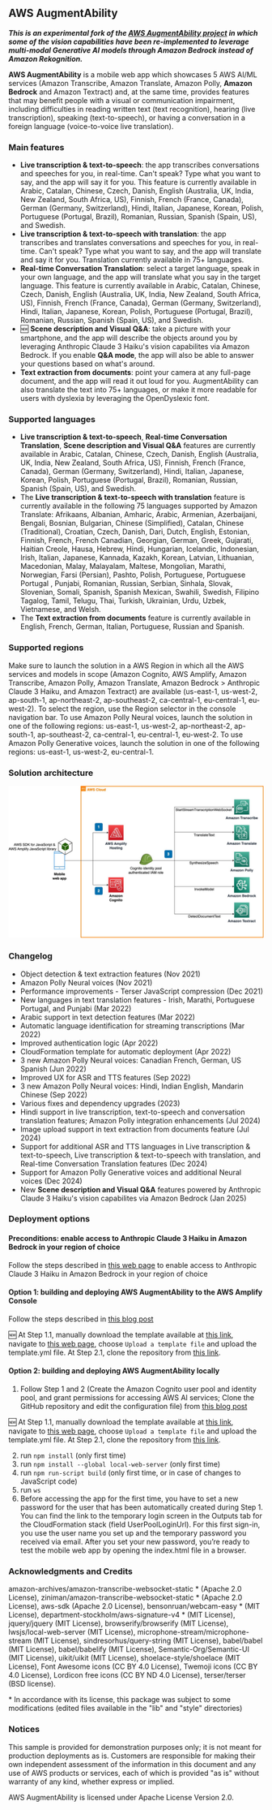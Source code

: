 ## AWS AugmentAbility

***This is an experimental fork of the [AWS AugmentAbility project](https://github.com/aws-samples/aws-augmentability) in which some of the vision capabilities have been re-implemented to leverage multi-modal Generative AI models through Amazon Bedrock instead of Amazon Rekognition.***

**AWS AugmentAbility** is a mobile web app which showcases 5 AWS AI/ML services (Amazon Transcribe, Amazon Translate, Amazon Polly, **Amazon Bedrock** and Amazon Textract) and, at the same time, provides features that may benefit people with a visual or communication impairment, including difficulties in reading written text (text recognition), hearing (live transcription), speaking (text-to-speech), or having a conversation in a foreign language (voice-to-voice live translation).

### Main features
* **Live transcription & text-to-speech**: the app transcribes conversations and speeches for you, in real-time. Can't speak? Type what you want to say, and the app will say it for you. This feature is currently available in Arabic, Catalan, Chinese, Czech, Danish, English (Australia, UK, India, New Zealand, South Africa, US), Finnish, French (France, Canada), German (Germany, Switzerland), Hindi, Italian, Japanese, Korean, Polish, Portuguese (Portugal, Brazil), Romanian, Russian, Spanish (Spain, US), and Swedish.
* **Live transcription & text-to-speech with translation**: the app transcribes and translates conversations and speeches for you, in real-time. Can't speak? Type what you want to say, and the app will translate and say it for you. Translation currently available in 75+ languages.
* **Real-time Conversation Translation**: select a target language, speak in your own language, and the app will translate what you say in the target language. This feature is currently available in Arabic, Catalan, Chinese, Czech, Danish, English (Australia, UK, India, New Zealand, South Africa, US), Finnish, French (France, Canada), German (Germany, Switzerland), Hindi, Italian, Japanese, Korean, Polish, Portuguese (Portugal, Brazil), Romanian, Russian, Spanish (Spain, US), and Swedish.
* 🆕 **Scene description and Visual Q&A**: take a picture with your smartphone, and the app will describe the objects around you by leveraging Anthropic Claude 3 Haiku's vision capabilites via Amazon Bedrock. If you enable <b>Q&A mode</b>, the app will also be able to answer your questions based on what's around.
* **Text extraction from documents**: point your camera at any full-page document, and the app will read it out loud for you. AugmentAbility can also translate the text into 75+ languages, or make it more readable for users with dyslexia by leveraging the OpenDyslexic font.

### Supported languages 
* **Live transcription & text-to-speech**, **Real-time Conversation Translation**, **Scene description and Visual Q&A** features are currently available in Arabic, Catalan, Chinese, Czech, Danish, English (Australia, UK, India, New Zealand, South Africa, US), Finnish, French (France, Canada), German (Germany, Switzerland), Hindi, Italian, Japanese, Korean, Polish, Portuguese (Portugal, Brazil), Romanian, Russian, Spanish (Spain, US), and Swedish. 
* The **Live transcription & text-to-speech with translation** feature is currently available in the following 75 languages supported by Amazon Translate: Afrikaans, Albanian, Amharic, Arabic, Armenian, Azerbaijani, Bengali, Bosnian, Bulgarian, Chinese (Simplified), Catalan, Chinese (Traditional), Croatian, Czech, Danish, Dari, Dutch, English, Estonian, Finnish, French, French Canadian, Georgian, German, Greek, Gujarati, Haitian Creole, Hausa, Hebrew, Hindi, Hungarian, Icelandic, Indonesian, Irish, Italian, Japanese, Kannada, Kazakh, Korean, Latvian, Lithuanian, Macedonian, Malay, Malayalam, Maltese, Mongolian, Marathi, Norwegian, Farsi (Persian), Pashto, Polish, Portuguese, Portuguese Portugal , Punjabi, Romanian, Russian, Serbian, Sinhala, Slovak, Slovenian, Somali, Spanish, Spanish Mexican, Swahili, Swedish, Filipino Tagalog, Tamil, Telugu, Thai, Turkish, Ukrainian, Urdu, Uzbek, Vietnamese, and Welsh. 
* The **Text extraction from documents** feature is currently available in English, French, German, Italian, Portuguese, Russian and Spanish.

### Supported regions
Make sure to launch the solution in a AWS Region in which all the AWS services and models in scope (Amazon Cognito, AWS Amplify, Amazon Transcribe, Amazon Polly, Amazon Translate, Amazon Bedrock > Anthropic Claude 3 Haiku, and Amazon Textract) are available (us-east-1, us-west-2, ap-south-1, ap-northeast-2, ap-southeast-2, ca-central-1, eu-central-1, eu-west-2). To select the region, use the Region selector in the console navigation bar. To use Amazon Polly Neural voices, launch the solution in one of the following regions: us-east-1, us-west-2, ap-northeast-2, ap-south-1, ap-southeast-2, ca-central-1, eu-central-1, eu-west-2. To use Amazon Polly Generative voices, launch the solution in one of the following regions: us-east-1, us-west-2, eu-central-1.

### Solution architecture
![Solution architecture](https://github.com/aws-samples/aws-augmentability/raw/bedrock/images/architecture.jpg)


### Changelog
* Object detection & text extraction features (Nov 2021)
* Amazon Polly Neural voices (Nov 2021)
* Performance improvements - Terser JavaScript compression (Dec 2021)
* New languages in text translation features - Irish, Marathi, Portuguese Portugal, and Punjabi (Mar 2022)
* Arabic support in text detection features  (Mar 2022)
* Automatic language identification for streaming transcriptions (Mar 2022)
* Improved authentication logic (Apr 2022)
* CloudFormation template for automatic deployment (Apr 2022)
* 3 new Amazon Polly Neural voices: Canadian French, German, US Spanish (Jun 2022)
* Improved UX for ASR and TTS features (Sep 2022)
* 3 new Amazon Polly Neural voices: Hindi, Indian English, Mandarin Chinese (Sep 2022)
* Various fixes and dependency upgrades (2023)
* Hindi support in live transcription, text-to-speech and conversation translation features; Amazon Polly integration enhancements (Jul 2024)
* Image upload support in text extraction from documents feature (Jul 2024)
* Support for additional ASR and TTS languages in Live transcription & text-to-speech, Live transcription & text-to-speech with translation, and Real-time Conversation Translation features (Dec 2024)
* Support for Amazon Polly Generative voices and additional Neural voices (Dec 2024)
* New **Scene description and Visual Q&A** features powered by Anthropic Claude 3 Haiku's vision capabilites via Amazon Bedrock (Jan 2025)


### Deployment options

#### Preconditions: enable access to Anthropic Claude 3 Haiku in Amazon Bedrock in your region of choice
Follow the steps described in [this web page](https://docs.aws.amazon.com/bedrock/latest/userguide/model-access-modify.html) to enable access to Anthropic Claude 3 Haiku in Amazon Bedrock in your region of choice

#### Option 1: building and deploying AWS AugmentAbility to the AWS Amplify Console

Follow the steps described in [this blog post](https://aws.amazon.com/blogs/machine-learning/use-aws-ai-and-ml-services-to-foster-accessibility-and-inclusion-of-people-with-a-visual-or-communication-impairment/)

🆕 At Step 1.1, manually download the template available at [this link](https://raw.githubusercontent.com/aws-samples/aws-augmentability/refs/heads/bedrock/template.yml), navigate to [this web page](https://console.aws.amazon.com/cloudformation/home?region=eu-central-1#/stacks/new?stackName=augmentability-bedrock-stack), choose `Upload a template file` and upload the template.yml file. At Step 2.1, clone the repository from [this link](https://github.com/aws-samples/aws-augmentability/tree/bedrock).

#### Option 2: building and deploying AWS AugmentAbility locally

 1. Follow Step 1 and 2 (Create the Amazon Cognito user pool and identity pool, and grant permissions for accessing AWS AI services; Clone the GitHub repository and edit the configuration file) from [this blog post](https://aws.amazon.com/blogs/machine-learning/use-aws-ai-and-ml-services-to-foster-accessibility-and-inclusion-of-people-with-a-visual-or-communication-impairment/)

 🆕 At Step 1.1, manually download the template available at [this link](https://raw.githubusercontent.com/aws-samples/aws-augmentability/refs/heads/bedrock/template.yml), navigate to [this web page](https://console.aws.amazon.com/cloudformation/home?region=eu-central-1#/stacks/new?stackName=augmentability-bedrock-stack), choose `Upload a template file` and upload the template.yml file. At Step 2.1, clone the repository from [this link](https://github.com/aws-samples/aws-augmentability/tree/bedrock).


 2. run `npm install` (only first time)
 3. run `npm install --global local-web-server` (only first time)
 4. run `npm run-script build` (only first time, or in case of changes to JavaScript code)
 5. run `ws`
 6. Before accessing the app for the first time, you have to set a new password for the user that has been automatically created during Step 1. You can find the link to the temporary login screen in the Outputs tab for the CloudFormation stack (field UserPoolLoginUrl). For this first sign-in, you use the user name you set up and the temporary password you received via email. After you set your new password, you’re ready to test the mobile web app by opening the index.html file in a browser.


### Acknowledgments and Credits

amazon-archives/amazon-transcribe-websocket-static * (Apache 2.0 License), ziniman/amazon-transcribe-websocket-static * (Apache 2.0 License), aws-sdk (Apache 2.0 License), bensonruan/webcam-easy * (MIT License), department-stockholm/aws-signature-v4 * (MIT License), jquery/jquery (MIT License), browserify/browserify (MIT License), lwsjs/local-web-server (MIT License), microphone-stream/microphone-stream (MIT License), sindresorhus/query-string (MIT License), babel/babel (MIT License), babel/babelify (MIT License), Semantic-Org/Semantic-UI (MIT License), uikit/uikit (MIT License), shoelace-style/shoelace (MIT License), Font Awesome icons (CC BY 4.0 License), Twemoji icons (CC BY 4.0 License), Lordicon free icons (CC BY ND 4.0 License), terser/terser (BSD license).

\* In accordance with its license, this package was subject to some modifications (edited files available in the "lib" and "style" directories)


### Notices

This sample is provided for demonstration purposes only; it is not meant for production deployments as is. Customers are responsible for making their own independent assessment of the information in this document and any use of AWS products or services, each of which is provided "as is" without warranty of any kind, whether express or implied.

AWS AugmentAbility is licensed under Apache License Version 2.0.



